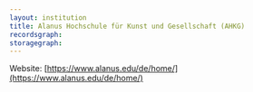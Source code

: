 ```yaml
---
layout: institution
title: Alanus Hochschule für Kunst und Gesellschaft (AHKG)
recordsgraph: 
storagegraph: 
---
```


Website: [https://www.alanus.edu/de/home/](https://www.alanus.edu/de/home/)
